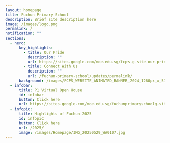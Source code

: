 ```yaml
---
layout: homepage
title: Fuchun Primary School
description: Brief site description here
image: /images/logo.png
permalink: /
notification: ""
sections:
  - hero:
      key_highlights:
        - title: Our Pride
          description: ""
          url: https://sites.google.com/moe.edu.sg/fcps-g-site-our-pride/our-pride-home/
        - title: Connect With Us
          description: ""
          url: /fuchun-primary-school/updates/permalink/
      background: /images/FCPS_WEBSITE_ANIMATED_BANNER_2024_1260px_x_574px__Canva_com__4_5_sec__5mb_.gif
  - infobar:
      title: P1 Virtual Open House
      id: infobar
      button: Click here
      url: https://sites.google.com/moe.edu.sg/fuchunprimaryschoolg-site/p1-virtual-open-house
  - infopic:
      title: Highlights of Fuchun 2025
      id: infopic
      button: Click here
      url: /2025/
      image: /images/Homepage/IMG_20250529_WA0107.jpg
---
```

